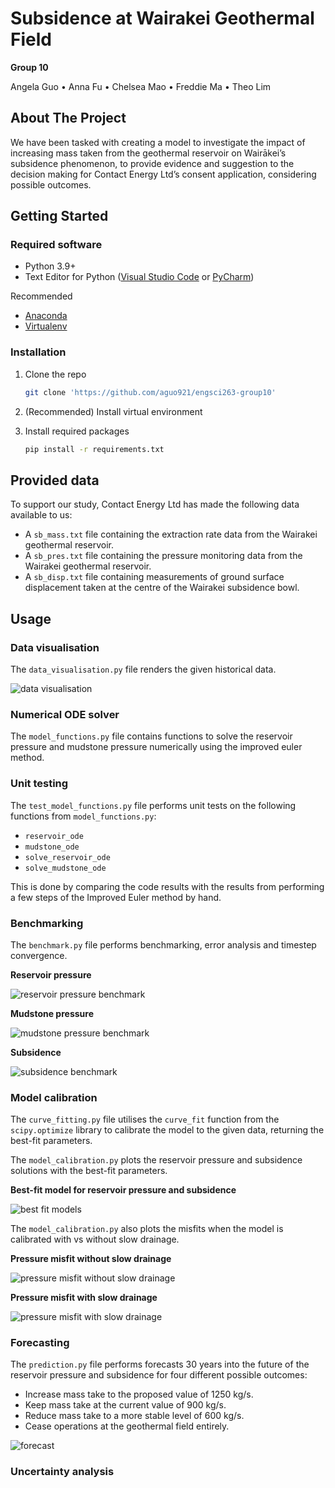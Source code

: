 
# Subsidence at Wairakei Geothermal Field
**Group 10**

Angela Guo • Anna Fu • Chelsea Mao • Freddie Ma • Theo Lim

<!-- ABOUT THE PROJECT -->
## About The Project

We have been tasked with creating a model to investigate the impact of increasing mass taken from the geothermal 
reservoir on Wairākei’s subsidence phenomenon, to provide evidence and suggestion to the decision making for Contact 
Energy Ltd’s consent application, considering possible outcomes.

<!-- GETTING STARTED -->
## Getting Started

### Required software
* Python 3.9+
* Text Editor for Python ([Visual Studio Code](https://code.visualstudio.com/) or 
[PyCharm](https://www.jetbrains.com/pycharm/))

Recommended
* [Anaconda](https://www.anaconda.com/)
* [Virtualenv](https://virtualenv.pypa.io/en/latest/installation.html)


### Installation

1. Clone the repo
    ```sh
    git clone 'https://github.com/aguo921/engsci263-group10'
    ```

2. (Recommended) Install virtual environment


4. Install required packages
   ```sh
   pip install -r requirements.txt
   ```

<!-- USAGE EXAMPLES -->
## Provided data
To support our study, Contact Energy Ltd has made the following data available to us:
* A `sb_mass.txt` file containing the extraction rate data from the Wairakei geothermal reservoir.
* A `sb_pres.txt` file containing the pressure monitoring data from the Wairakei geothermal reservoir.
* A `sb_disp.txt` file containing measurements of ground surface displacement taken at the centre of the Wairakei 
subsidence bowl.

## Usage

### Data visualisation
The `data_visualisation.py` file renders the given historical data.

![data visualisation](plots/data_visualisation.png)

### Numerical ODE solver
The `model_functions.py` file contains functions to solve the reservoir pressure and mudstone pressure numerically 
using the improved euler method.

### Unit testing
The `test_model_functions.py` file performs unit tests on the following functions from `model_functions.py`:
* `reservoir_ode`
* `mudstone_ode`
* `solve_reservoir_ode`
* `solve_mudstone_ode`

This is done by comparing the code results with the results from performing a few steps of the Improved Euler method 
by hand.

### Benchmarking
The `benchmark.py` file performs benchmarking, error analysis and timestep convergence.

**Reservoir pressure**

![reservoir pressure benchmark](plots/reservoir_pressure_benchmark.png)

**Mudstone pressure**

![mudstone pressure benchmark](plots/mudstone_pressure_benchmark.png)

**Subsidence**

![subsidence benchmark](plots/subsidence_benchmark.png)

### Model calibration
The `curve_fitting.py` file utilises the `curve_fit` function from the `scipy.optimize` library to calibrate the model 
to the given data, returning the best-fit parameters.

The `model_calibration.py` plots the reservoir pressure and subsidence solutions with the best-fit parameters.

**Best-fit model for reservoir pressure and subsidence**

![best fit models](plots/best_fit_models.png)

The `model_calibration.py` also plots the misfits when the model is calibrated with vs without slow drainage.

**Pressure misfit without slow drainage**

![pressure misfit without slow drainage](plots/pressure_misfit_without_slow_drainage.png)

**Pressure misfit with slow drainage**

![pressure misfit with slow drainage](plots/pressure_misfit_with_slow_drainage.png)

### Forecasting
The `prediction.py` file performs forecasts 30 years into the future of the reservoir pressure and subsidence for four 
different possible outcomes:
* Increase mass take to the proposed value of 1250 kg/s.
* Keep mass take at the current value of 900 kg/s.
* Reduce mass take to a more stable level of 600 kg/s.
* Cease operations at the geothermal field entirely.

![forecast](plots/forecast.png)

### Uncertainty analysis
